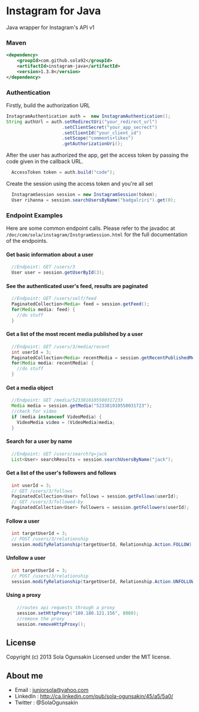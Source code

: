 Instagram for Java
==============
Java wrapper for Instagram's API v1

### Maven 
```xml
<dependency>
    <groupId>com.github.sola92</groupId>
    <artifactId>instagram-java</artifactId>
    <version>1.3.8</version>
</dependency>
```

### Authentication
 Firstly, build the authorization URL
```java
InstagramAuthentication auth =  new InstagramAuthentication();
String authUrl = auth.setRedirectUri("your_redirect_url")
                     .setClientSecret("your_app_secrect")
                     .setClientId("your_client_id")
                     .setScope("comments+likes")
                     .getAuthorizationUri();
```
 After the user has authorized the app, get the access token by passing the code given in the callback URL. 
```java
  AccessToken token = auth.build("code");
```
 Create the session using the access token and you're all set
```java 
  InstagramSession session = new InstagramSession(token);
  User rihanna = session.searchUsersByName("badgalriri").get(0);
``` 
### Endpoint Examples
Here are some common endpoint calls. Please refer to the javadoc at `/doc/com/sola/instagram/InstgramSession.html` for the full documentation of the endpoints.

#### Get basic information about a user 
```java
  //Endpoint: GET /users/3
  User user = session.getUserById(3);
```

#### See the authenticated user's feed, results are paginated 
```java
  //Endpoint: GET /users/self/feed
  PaginatedCollection<Media> feed = session.getFeed(); 
  for(Media media: feed) {
    //do stuff
  }
```

#### Get a list of the most recent media published by a user
```java
  //Endpoint: GET /users/3/media/recent
  int userId = 3;
  PaginatedCollection<Media> recentMedia = session.getRecentPublishedMedia(userId);
  for(Media media: recentMedia) {
    //do stuff
  }  
```

#### Get a media object
```java
  //Endpoint: GET /media/5233810105500317233
  Media media = session.getMedia("523381010550031723");
  //check for video
  if (media instanceof VideoMedia) { 
    VideoMedia video = (VideoMedia)media;
  }  
```

#### Search for a user by name
```java
  //Endpoint: GET /users/search?q=jack
  List<User> searchResults = session.searchUsersByName("jack");
```

#### Get a list of the user's followers and follows
```java 
  int userId = 3;
  // GET /users/3/follows
  PaginatedCollection<User> follows = session.getFollows(userId); 
  // GET /users/3/followed-by
  PaginatedCollection<User> followers = session.getFollowers(userId); 
```

#### Follow a user
```java 
  int targetUserId = 3;
  // POST /users/3/relationship
  session.modifyRelationship(targetUserId, Relationship.Action.FOLLOW)
```

#### Unfollow a user
```java 
  int targetUserId = 3;
  // POST /users/3/relationship
  session.modifyRelationship(targetUserId, Relationship.Action.UNFOLLOW)
```

#### Using a proxy
```java 
    //routes api requests through a proxy
	session.setHttpProxy("180.180.121.156", 8080);
    //remove the proxy
	session.removeHttpProxy();	
```

## License
Copyright (c) 2013 Sola Ogunsakin
Licensed under the MIT license.

## About me
* Email : juniorsola@yahoo.com
* LinkedIn : http://ca.linkedin.com/pub/sola-ogunsakin/45/a5/5a0/
* Twitter : @SolaOgunsakin
